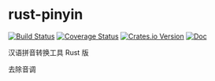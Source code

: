 # rust-pinyin

[![Build Status](https://img.shields.io/travis/mozillazg/rust-pinyin/master.svg)](https://travis-ci.org/mozillazg/rust-pinyin)
[![Coverage Status](https://img.shields.io/coveralls/mozillazg/rust-pinyin/master.svg)](https://coveralls.io/github/mozillazg/rust-pinyin)
[![Crates.io Version](https://img.shields.io/crates/v/pinyin.svg)](https://crates.io/crates/pinyin)
[![Doc](https://img.shields.io/badge/doc-reference-blue.svg)](http://mozillazg.com/rust-pinyin)
<!--
[![Crates.io Downloads](https://img.shields.io/crates/d/pinyin.svg)](https://crates.io/crates/pinyin)
-->

汉语拼音转换工具 Rust 版


去除音调